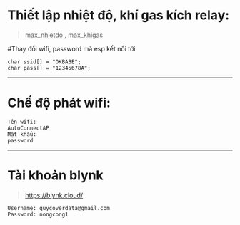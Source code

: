 # Thiết lập nhiệt độ, khí gas kích relay:
> max_nhietdo , max_khigas

#Thay đổi wifi, password mà esp kết nối tới

```
char ssid[] = "OKBABE";
char pass[] = "12345678A";
```
---
# Chế độ phát wifi:
```
Tên wifi:
AutoConnectAP
Mật khẩu:
password
```
---
# Tài khoản blynk
> https://blynk.cloud/
 ```
 Username: quycoverdata@gmail.com
 Password: nongcong1
```
